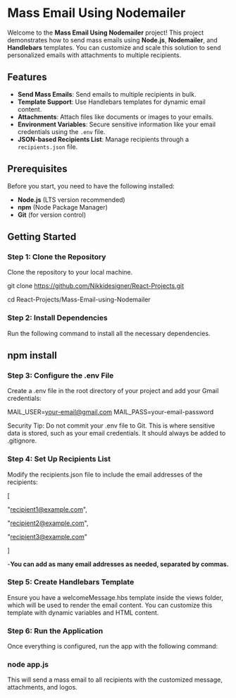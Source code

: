 # Mass Email Using Nodemailer

Welcome to the **Mass Email Using Nodemailer** project! This project demonstrates how to send mass emails using **Node.js**, **Nodemailer**, and **Handlebars** templates. You can customize and scale this solution to send personalized emails with attachments to multiple recipients.

## Features

- **Send Mass Emails**: Send emails to multiple recipients in bulk.
- **Template Support**: Use Handlebars templates for dynamic email content.
- **Attachments**: Attach files like documents or images to your emails.
- **Environment Variables**: Secure sensitive information like your email credentials using the `.env` file.
- **JSON-based Recipients List**: Manage recipients through a `recipients.json` file.

## Prerequisites

Before you start, you need to have the following installed:

- **Node.js** (LTS version recommended)
- **npm** (Node Package Manager)
- **Git** (for version control)

## Getting Started

### Step 1: Clone the Repository

Clone the repository to your local machine.

git clone https://github.com/Nikkidesigner/React-Projects.git

cd React-Projects/Mass-Email-using-Nodemailer

### Step 2: Install Dependencies

Run the following command to install all the necessary dependencies.

## npm install

### Step 3: Configure the .env File

Create a .env file in the root directory of your project and add your Gmail credentials:

MAIL_USER=your-email@gmail.com
MAIL_PASS=your-email-password

Security Tip: Do not commit your .env file to Git. This is where sensitive data is stored, such as your email credentials. It should always be added to .gitignore.

### Step 4: Set Up Recipients List

Modify the recipients.json file to include the email addresses of the recipients:

[

"recipient1@example.com",

"recipient2@example.com",

"recipient3@example.com"

]

-**You can add as many email addresses as needed, separated by commas.**

### Step 5: Create Handlebars Template

Ensure you have a welcomeMessage.hbs template inside the views folder, which will be used to render the email content. You can customize this template with dynamic variables and HTML content.

### Step 6: Run the Application

Once everything is configured, run the app with the following command:

### node app.js

This will send a mass email to all recipients with the customized message, attachments, and logos.
